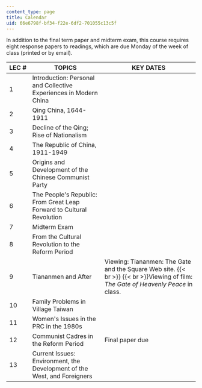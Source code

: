 ```yaml
---
content_type: page
title: Calendar
uid: 66e6798f-bf34-f22e-6df2-701055c13c5f
---
```


In addition to the final term paper and midterm exam, this course requires eight response papers to readings, which are due Monday of the week of class (printed or by email).

| LEC # | TOPICS | KEY DATES |
| --- | --- | --- |
| 1 | Introduction: Personal and Collective Experiences in Modern China | &nbsp; |
| 2 | Qing China, 1644-1911 | &nbsp; |
| 3 | Decline of the Qing; Rise of Nationalism | &nbsp; |
| 4 | The Republic of China, 1911-1949 | &nbsp; |
| 5 | Origins and Development of the Chinese Communist Party | &nbsp; |
| 6 | The People's Republic: From Great Leap Forward to Cultural Revolution | &nbsp; |
| 7 | Midterm Exam | &nbsp; |
| 8 | From the Cultural Revolution to the Reform Period | &nbsp; |
| 9 | Tiananmen and After | Viewing: Tiananmen: The Gate and the Square Web site.  {{< br >}}  {{< br >}}Viewing of film: _The Gate of Heavenly Peace_ in class. |
| 10 | Family Problems in Village Taiwan | &nbsp; |
| 11 | Women's Issues in the PRC in the 1980s | &nbsp; |
| 12 | Communist Cadres in the Reform Period | Final paper due |
| 13 | Current Issues: Environment, the Development of the West, and Foreigners |